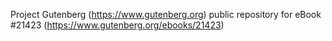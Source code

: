 Project Gutenberg (https://www.gutenberg.org) public repository for eBook #21423 (https://www.gutenberg.org/ebooks/21423)
